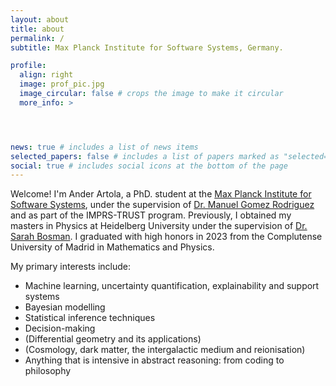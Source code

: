 ```yaml
---
layout: about
title: about
permalink: /
subtitle: Max Planck Institute for Software Systems, Germany.

profile:
  align: right
  image: prof_pic.jpg
  image_circular: false # crops the image to make it circular
  more_info: >




news: true # includes a list of news items
selected_papers: false # includes a list of papers marked as "selected={true}"
social: true # includes social icons at the bottom of the page
---
```


Welcome! I'm Ander Artola, a PhD. student at the [Max Planck Institute for Software Systems](https://www.mpi-sws.org), under the supervision of [Dr. Manuel Gomez Rodriguez](https://people.mpi-sws.org/~manuelgr/) and as part of the IMPRS-TRUST program. Previously, I obtained my masters in Physics at Heidelberg University under the supervision of [Dr. Sarah Bosman](https://sites.google.com/view/sarahbosman). I graduated with high honors in 2023 from the Complutense University of Madrid in Mathematics and Physics.

My primary interests include:
* Machine learning, uncertainty quantification, explainability and support systems
* Bayesian modelling
* Statistical inference techniques
* Decision-making 
* (Differential geometry and its applications)
* (Cosmology, dark matter, the intergalactic medium and reionisation)
* Anything that is intensive in abstract reasoning: from coding to philosophy